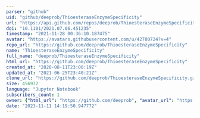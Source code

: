 ```yaml
---
parser: "github"
uid: "github/deeprob/ThioesteraseEnzymeSpecificity"
url: "https://api.github.com/repos/deeprob/ThioesteraseEnzymeSpecificity"
doi: "10.1101/2021.07.06.451235"
timestamp: "2021-11-28 00:36:10.187475"
avatar: "https://avatars.githubusercontent.com/u/42780724?v=4"
repo_url: "https://github.com/deeprob/ThioesteraseEnzymeSpecificity"
name: "ThioesteraseEnzymeSpecificity"
full_name: "deeprob/ThioesteraseEnzymeSpecificity"
html_url: "https://github.com/deeprob/ThioesteraseEnzymeSpecificity"
created_at: "2020-08-11T23:00:19Z"
updated_at: "2021-06-25T23:40:21Z"
clone_url: "https://github.com/deeprob/ThioesteraseEnzymeSpecificity.git"
size: 456972
language: "Jupyter Notebook"
subscribers_count: 1
owner: {"html_url": "https://github.com/deeprob", "avatar_url": "https://avatars.githubusercontent.com/u/42780724?v=4", "login": "deeprob", "type": "User"}
date: "2023-11-11 14:19:50.947772"
---
```

